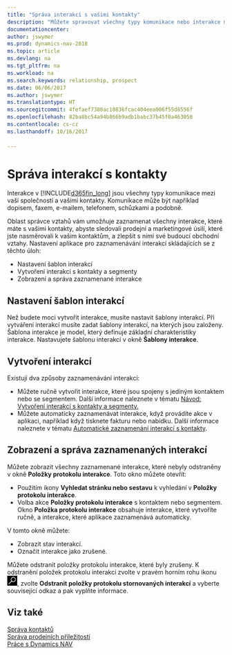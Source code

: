 ```yaml
---
title: "Správa interakcí s vašimi kontakty"
description: "Můžete spravovat všechny typy komunikace nebo interakce mezi vaší společností a vašimi kontakty. Například: dopisy, telefonáty, meetingy a další."
documentationcenter: 
author: jswymer
ms.prod: dynamics-nav-2018
ms.topic: article
ms.devlang: na
ms.tgt_pltfrm: na
ms.workload: na
ms.search.keywords: relationship, prospect
ms.date: 06/06/2017
ms.author: jswymer
ms.translationtype: HT
ms.sourcegitcommit: 4fefaef7380ac10836fcac404eea006f55d8556f
ms.openlocfilehash: 82ba8bc54a94b866b9adb1babc37b45f0a463050
ms.contentlocale: cs-cz
ms.lasthandoff: 10/16/2017

---
```

# <a name="managing-interactions-with-contacts"></a>Správa interakcí s kontakty
Interakce v [!INCLUDE[d365fin_long](includes/d365fin_long_md.md)] jsou všechny typy komunikace mezi vaší společností a vašimi kontakty. Komunikace může být například dopisem, faxem, e-mailem, telefonem, schůzkami a podobně.

Oblast správce vztahů vám umožňuje zaznamenat všechny interakce, které máte s vašimi kontakty, abyste sledovali prodejní a marketingové úsilí, které jste nasměrovali k vašim kontaktům, a zlepšit s nimi své budoucí obchodní vztahy. Nastavení aplikace pro zaznamenávání interakcí skládajících se z těchto úloh:

* Nastavení šablon interakcí  
* Vytvoření interakcí s kontakty a segmenty  
* Zobrazení a správa zaznamenané interakce  

##  <a name="setting-up-interaction-templates"></a>Nastavení šablon interakcí
Než budete moci vytvořit interakce, musíte nastavit šablony interakcí. Při vytváření interakcí musíte zadat šablony interakcí, na kterých jsou založeny. Šablona interakce je model, který definuje základní charakteristiky interakce.
Nastavujete šablonu interakcí  v okně **Šablony interakce**.  

## <a name="creating-interactions"></a>Vytvoření interakcí
Existují dva způsoby zaznamenávání interakcí:

* Můžete ručně vytvořit interakce, které jsou spojeny s jediným kontaktem nebo se segmentem. Další informace naleznete v tématu [Návod: Vytvoření interakcí s kontakty a segmenty.](marketing-how-create-interactions.md)  
* Můžete automaticky zaznamenávat interakce, když provádíte akce v aplikaci, například když tisknete fakturu nebo nabídku. Další informace naleznete v tématu [Automatické zaznamenání interakcí s kontakty](marketing-auto-record-interactions.md).

## <a name="viewing-and-managing-recorded-interactions"></a>Zobrazení a správa zaznamenaných interakcí
Můžete zobrazit všechny zaznamenané interakce, které nebyly odstraněny v okně **Položky protokolu interakce**. Toto okno můžete otevřít:

* Použitím ikony **Vyhledat stránku nebo sestavu** k vyhledání v **Položky protokolu interakce**.
* Volba akce **Položky protokolu interakce** s kontaktem nebo segmentem.
  Okno **Položka protokolu interakce** obsahuje interakce, které vytvoříte ručně, a interakce, které aplikace zaznamenává automaticky.

V tomto okně můžete:

* Zobrazit stav interakcí.
* Označit interakce jako zrušené.

Můžete odstranit položky protokolu interakce, které byly zrušeny. K odstranění položek protokolu interakcí zvolte v pravém horním rohu ikonu ![Vyhledat stránku nebo sestavu](media/ui-search/search_small.png ""), zvolte **Odstranit položky protokolu stornovaných interakcí** a vyberte související odkaz a pak vyplňte informace.

## <a name="see-also"></a>Viz také
[Správa kontaktů](marketing-contacts.md)  
[Správa prodejních příležitostí](marketing-manage-sales-opportunities.md)  
[Práce s Dynamics NAV](ui-work-product.md)  

